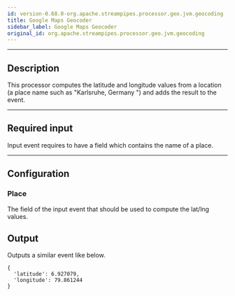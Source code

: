```yaml
---
id: version-0.68.0-org.apache.streampipes.processor.geo.jvm.geocoding
title: Google Maps Geocoder
sidebar_label: Google Maps Geocoder
original_id: org.apache.streampipes.processor.geo.jvm.geocoding
---
```


<!--
  ~ Licensed to the Apache Software Foundation (ASF) under one or more
  ~ contributor license agreements.  See the NOTICE file distributed with
  ~ this work for additional information regarding copyright ownership.
  ~ The ASF licenses this file to You under the Apache License, Version 2.0
  ~ (the "License"); you may not use this file except in compliance with
  ~ the License.  You may obtain a copy of the License at
  ~
  ~    http://www.apache.org/licenses/LICENSE-2.0
  ~
  ~ Unless required by applicable law or agreed to in writing, software
  ~ distributed under the License is distributed on an "AS IS" BASIS,
  ~ WITHOUT WARRANTIES OR CONDITIONS OF ANY KIND, either express or implied.
  ~ See the License for the specific language governing permissions and
  ~ limitations under the License.
  ~
  -->



<p align="center"> 
</p>

***

## Description

This processor computes the latitude and longitude values from a location (a place name such as "Karlsruhe, Germany
") and adds the result to the event.

***

## Required input

Input event requires to have a field which contains the name of a place.

***

## Configuration

### Place

The field of the input event that should be used to compute the lat/lng values.

## Output

Outputs a similar event like below.

```
{
  'latitude': 6.927079,
  'longitude': 79.861244  
}
```